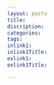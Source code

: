 ```yaml
---
layout: posts
title: 
discription: 
categories: 
tags: 
inlink1: 
inlink1Title: 
exlink1: 
exlink1Title: 

---
```




